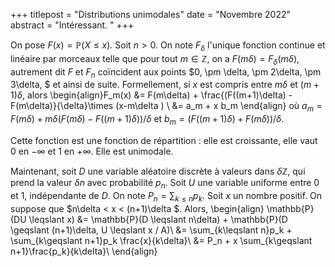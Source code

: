 +++
titlepost = "Distributions unimodales"
date = "Novembre 2022"
abstract = "Intéressant. "
+++

On pose $F(x) = \mathbb{P}(X \leqslant x)$. Soit $n>0$. On note $F_\delta$ l'unique fonction continue et linéaire par morceaux telle que pour tout $m \in \mathbb{Z}$, on a $F(m\delta ) = F_\delta(m\delta)$, autrement dit $F$ et $F_n$ coïncident aux points $0, \pm \delta, \pm 2\delta, \pm 3\delta, $ et ainsi de suite. Formellement, si $x$ est compris entre $m\delta$ et $(m+1)\delta$, alors 
\begin{align}F_m(x) &= F(m\delta) + \frac{(F((m+1)\delta) - F(m\delta)}{\delta}\times (x-m\delta ) \\
&= a_m + x b_m
\end{align}
où $a_m = F(m\delta) + m\delta (F(m\delta) - F((m+1)\delta))/\delta$ et $b_m = (F((m+1)\delta) + F(m\delta)) / \delta$.

Cette fonction est une fonction de répartition : elle est croissante, elle vaut $0$ en $-\infty$ et $1$ en $+\infty$. Elle est unimodale. 

Maintenant, soit $D$ une variable aléatoire discrète à valeurs dans $\delta \mathbb{Z}$, qui prend la valeur $\delta n$ avec probabilité $p_n$. Soit $U$ une variable uniforme entre 0 et 1, indépendante de $D$. On note $P_n = \sum_{k\leqslant n}p_k$. Soit $x$ un nombre positif. On suppose que $n\delta < x < (n+1)\delta $. Alors,
\begin{align}
\mathbb{P}(DU \leqslant x) &= \mathbb{P}(D \leqslant n\delta) + \mathbb{P}(D \geqslant (n+1)\delta, U \leqslant x / A)\\
&= \sum_{k\leqslant n}p_k + \sum_{k\geqslant n+1}p_k \frac{x}{k\delta}\\
    &= P_n + x \sum_{k\geqslant n+1}\frac{p_k}{k\delta}\\
\end{align}

